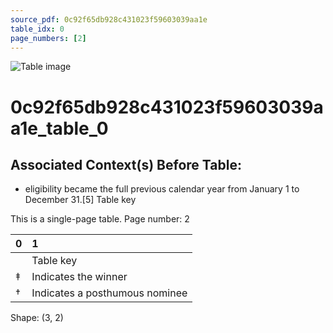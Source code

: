 ```yaml
---
source_pdf: 0c92f65db928c431023f59603039aa1e
table_idx: 0
page_numbers: [2]
---
```


![Table image](../images/0c92f65db928c431023f59603039aa1e_0.png)

# 0c92f65db928c431023f59603039aa1e_table_0
## Associated Context(s) Before Table:
- eligibility became the full previous calendar year from January 1 to December 31.[5] Table key

This is a single-page table. Page number: 2

| 0   | 1                              |
|:----|:-------------------------------|
|     | Table key                      |
| ‡   | Indicates the winner           |
| †   | Indicates a posthumous nominee |

Shape: (3, 2)

